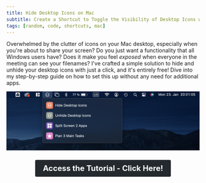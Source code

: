 ```yaml
---
title: Hide Desktop Icons on Mac
subtitle: Create a Shortcut to Toggle the Visibility of Desktop Icons with One Click
tags: [random, code, shortcuts, mac]
---
```


Overwhelmed by the clutter of icons on your Mac desktop, especially when you're about to share your screen? Do you just want a functionality that all Windows users have? Does it make you feel *exposed* when everyone in the meeting can see your filenames? I've crafted a simple solution to hide and unhide your desktop icons with just a click, and it's entirely free! Dive into my step-by-step guide on how to set this up without any need for additional apps. 

![mainbar](../materials/mainbar_shortcuts.png)

<div align="center" style="margin-top: 20px;">
  <a href="https://github.com/mervetekgurler/Hide-Desktop-Icons-on-Mac/blob/main/tutorial.md" style="font-size: 20px; font-weight: bold; color: #ffffff; background-color: #24292e; text-decoration: none; padding: 10px 20px; border: 2px solid #ffffff; border-radius: 5px; display: inline-block;">
    Access the Tutorial - Click Here!
  </a>
</div>


